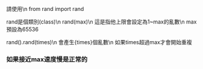 請使用\n
from rand import rand

rand是個類別(class)\n
rand(max)\n
這是指他上限會設定為1~max的亂數\n
max預設為65536

rand().rand(times)\n
會產生{times}個亂數\n
如果times超過max才會開始重複

### 如果接近max速度慢是正常的
